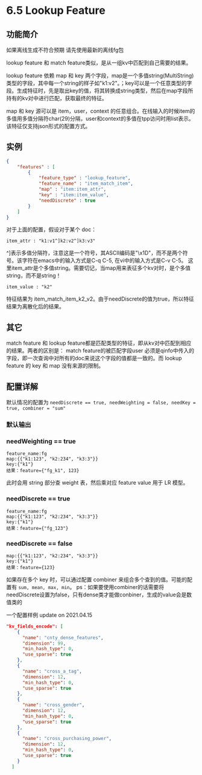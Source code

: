# 6.5 Lookup Feature

 

## 功能简介

如果离线生成不符合预期 请先使用最新的离线fg包

lookup feature 和 match feature类似，是从一组kv中匹配到自己需要的结果。

lookup feature 依赖 map 和 key 两个字段，map是一个多值string(MultiString)类型的字段，其中每一个string的样子如"k1:v2"。；key可以是一个任意类型的字段。生成特征时，先是取出key的值，将其转换成string类型，然后在map字段所持有的kv对中进行匹配，获取最终的特征。

map 和 key 源可以是 item，user，context 的任意组合。在线输入的时候item的多值用多值分隔符char(29)分隔，user和context的多值在tpp访问时用list表示。该特征仅支持json形式的配置方式。

 

## 实例

```json
{
    "features" : [
        {
            "feature_type" : "lookup_feature",
            "feature_name" : "item_match_item",
            "map" : "item:item_attr",
            "key" : "item:item_value",
            "needDiscrete" : true
        }
    ]
}
```

对于上面的配置，假设对于某个 doc：

```
item_attr : "k1:v1^]k2:v2^]k3:v3"
```

^]表示多值分隔符，注意这是一个符号，其ASCII编码是"\x1D"，而不是两个符号。该字符在emacs中的输入方式是C-q C-5, 在vi中的输入方式是C-v C-5。 这里item_attr是个多值string。需要切记，当map用来表征多个kv对时，是个多值string，而不是string！

```
item_value : "k2"
```

特征结果为 item_match_item_k2_v2。由于needDiscrete的值为true，所以特征结果为离散化后的结果。

 

## 其它 

match feature 和 lookup feature都是匹配类型的特征，即从kv对中匹配到相应的结果。两者的区别是： match feature的被匹配字段user 必须是qinfo中传入的字段，即一次查询中对所有的doc来说这个字段的值都是一致的。而 lookup feature 的 key 和 map 没有来源的限制。

 

## 配置详解 

默认情况的配置为 `needDiscrete == true, needWeighting = false, needKey = true, combiner = "sum"`

###  默认输出 

### needWeighting == true

```
feature_name:fg
map:{{"k1:123", "k2:234", "k3:3"}}  
key:{"k1"}  
结果：feature={"fg_k1", 123}
```

此时会用 string 部分查 weight 表，然后乘对应 feature value 用于 LR 模型。 

### needDiscrete == true 

```
feature_name:fg
map:{{"k1:123", "k2:234", "k3:3"}}  
key:{"k1"} 
结果：feature={"fg_123"}
```

### needDiscrete == false 

```
map:{{"k1:123", "k2:234", "k3:3"}}  
key:{"k1"}  
结果：feature={123}
```

如果存在多个 key 时，可以通过配置 combiner 来组合多个查到的值。可能的配置有 `sum, mean, max, min`。 ps：如果要使用combiner的话需要将needDiscrete设置为false，只有dense类才能做conbiner，生成的value会是数值类的

一个配置样例 update on 2021.04.15

```json
"kv_fields_encode": [
    {
      "name": "cnty_dense_features",
      "dimension": 99,
      "min_hash_type": 0,
      "use_sparse": true
    },
    {
      "name": "cross_a_tag",
      "dimension": 12,
      "min_hash_type": 0,
      "use_sparse": true
    },
    {
      "name": "cross_gender",
      "dimension": 12,
      "min_hash_type": 0,
      "use_sparse": true
    },
    {
      "name": "cross_purchasing_power",
      "dimension": 12,
      "min_hash_type": 0,
      "use_sparse": true
    }
  ]
```

